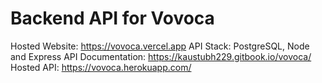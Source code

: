 # Backend API for Vovoca
Hosted Website: https://vovoca.vercel.app
API Stack: PostgreSQL, Node and Express
API Documentation: https://kaustubh229.gitbook.io/vovoca/
Hosted API: https://vovoca.herokuapp.com/
